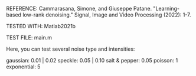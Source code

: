 REFERENCE:
Cammarasana, Simone, and Giuseppe Patane. "Learning-based low-rank denoising." Signal, Image and Video Processing (2022): 1-7.

TESTED WITH:
Matlab2021b

TEST FILE:
main.m

Here, you can test several noise type and intensities:

gaussian: 0.01 | 0.02
speckle: 0.05 | 0.10
salt & pepper: 0.05 
poisson: 1
exponential: 5

